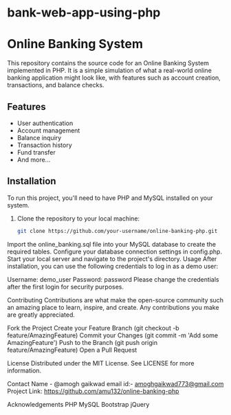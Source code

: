 # bank-web-app-using-php

# Online Banking System

This repository contains the source code for an Online Banking System implemented in PHP. It is a simple simulation of what a real-world online banking application might look like, with features such as account creation, transactions, and balance checks.

## Features

- User authentication
- Account management
- Balance inquiry
- Transaction history
- Fund transfer
- And more...

## Installation

To run this project, you'll need to have PHP and MySQL installed on your system.

1. Clone the repository to your local machine:
   ```sh
   git clone https://github.com/your-username/online-banking-php.git


Import the online_banking.sql file into your MySQL database to create the required tables.
Configure your database connection settings in config.php.
Start your local server and navigate to the project's directory.
Usage
After installation, you can use the following credentials to log in as a demo user:

Username: demo_user
Password: password
Please change the credentials after the first login for security purposes.

Contributing
Contributions are what make the open-source community such an amazing place to learn, inspire, and create. Any contributions you make are greatly appreciated.

Fork the Project
Create your Feature Branch (git checkout -b feature/AmazingFeature)
Commit your Changes (git commit -m 'Add some AmazingFeature')
Push to the Branch (git push origin feature/AmazingFeature)
Open a Pull Request

License
Distributed under the MIT License. See LICENSE for more information.

Contact
Name - @amogh gaikwad
email id:- amoghgaikwad773@gmail.com
Project Link: https://github.com/amu132/online-banking-php

Acknowledgements
PHP
MySQL
Bootstrap
jQuery

